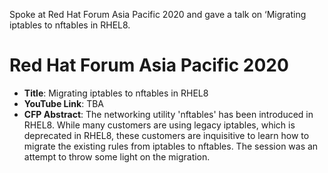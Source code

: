 Spoke at Red Hat Forum Asia Pacific 2020 and gave a talk on ‘Migrating iptables to nftables in RHEL8. 

# Red Hat Forum Asia Pacific 2020

- **Title**: Migrating iptables to nftables in RHEL8
- **YouTube Link**: TBA
- **CFP Abstract**: The networking utility 'nftables' has been introduced in RHEL8. While many customers are using legacy iptables, 
                    which is deprecated in RHEL8, these customers are inquisitive to learn how to migrate the existing rules from iptables to nftables. 
                    The session was an attempt to throw some light on the migration.
